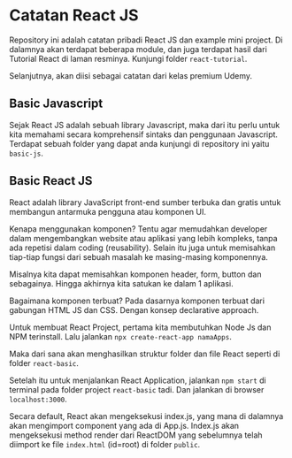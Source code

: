 # Catatan React JS

Repository ini adalah catatan pribadi React JS dan example mini project. Di dalamnya akan terdapat beberapa module, dan juga terdapat hasil dari Tutorial React di laman resminya. Kunjungi folder `react-tutorial`.

Selanjutnya, akan diisi sebagai catatan dari kelas premium Udemy.

## Basic Javascript

Sejak React JS adalah sebuah library Javascript, maka dari itu perlu untuk kita memahami secara komprehensif sintaks dan penggunaan Javascript. Terdapat sebuah folder yang dapat anda kunjungi di repository ini yaitu `basic-js`.

## Basic React JS

React adalah library JavaScript front-end sumber terbuka dan gratis untuk membangun antarmuka pengguna atau komponen UI.

Kenapa menggunakan komponen? Tentu agar memudahkan developer dalam mengembangkan website atau aplikasi yang lebih kompleks, tanpa ada repetisi dalam coding (reusability). Selain itu juga untuk memisahkan tiap-tiap fungsi dari sebuah masalah ke masing-masing komponennya.

Misalnya kita dapat memisahkan komponen header, form, button dan sebagainya. Hingga akhirnya kita satukan ke dalam 1 aplikasi.

Bagaimana komponen terbuat? Pada dasarnya komponen terbuat dari gabungan HTML JS dan CSS. Dengan konsep declarative approach.

Untuk membuat React Project, pertama kita membutuhkan Node Js dan NPM terinstall. Lalu jalankan `npx create-react-app namaApps`.

Maka dari sana akan menghasilkan struktur folder dan file React seperti di folder `react-basic`.

Setelah itu untuk menjalankan React Application, jalankan `npm start` di terminal pada folder project `react-basic` tadi. Dan jalankan di browser `localhost:3000`.

Secara default, React akan mengeksekusi index.js, yang mana di dalamnya akan mengimport component yang ada di App.js. Index.js akan mengeksekusi method render dari ReactDOM yang sebelumnya telah diimport ke file `index.html` (id=root) di folder `public`.
